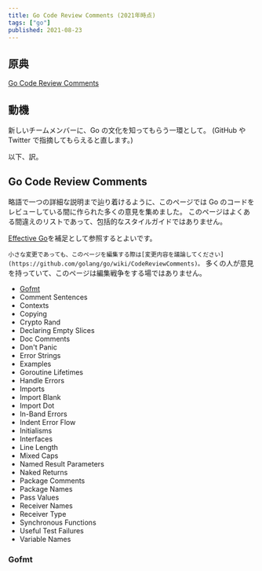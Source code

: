 ```yaml
---
title: Go Code Review Comments (2021年時点)
tags: ["go"]
published: 2021-08-23
---
```


## 原典

[Go Code Review Comments](https://github.com/golang/go/wiki/CodeReviewComments)

## 動機

新しいチームメンバーに、Go の文化を知ってもらう一環として。
(GitHub や Twitter で指摘してもらえると直します。)

以下、訳。

## Go Code Review Comments

略語で一つの詳細な説明まで辿り着けるように、このページでは Go のコードをレビューしている間に作られた多くの意見を集めました。
このページはよくある間違えのリストであって、包括的なスタイルガイドではありません。

[Effective Go](https://golang.org/doc/effective_go)を補足として参照するとよいです。

`小さな変更であっても、このページを編集する際は[変更内容を議論してください](https://github.com/golang/go/wiki/CodeReviewComments)。`
多くの人が意見を持っていて、このページは編集戦争をする場ではありません。

- [Gofmt](#Gofmt)
- Comment Sentences
- Contexts
- Copying
- Crypto Rand
- Declaring Empty Slices
- Doc Comments
- Don't Panic
- Error Strings
- Examples
- Goroutine Lifetimes
- Handle Errors
- Imports
- Import Blank
- Import Dot
- In-Band Errors
- Indent Error Flow
- Initialisms
- Interfaces
- Line Length
- Mixed Caps
- Named Result Parameters
- Naked Returns
- Package Comments
- Package Names
- Pass Values
- Receiver Names
- Receiver Type
- Synchronous Functions
- Useful Test Failures
- Variable Names

### Gofmt
